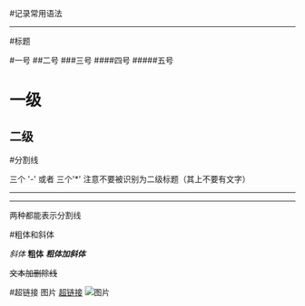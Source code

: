#记录常用语法

---
#标题


#一号
##二号
###三号
####四号
#####五号

一级
===

二级
---

#分割线

三个 '-' 或者 三个'*'
注意不要被识别为二级标题（其上不要有文字）

---

***
两种都能表示分割线
 

#粗体和斜体

*斜体*
**粗体**
***粗体加斜体***

~~文本加删除线~~


#超链接 图片
[超链接](www.baidu.com)
![图片](./baidu.jpg)